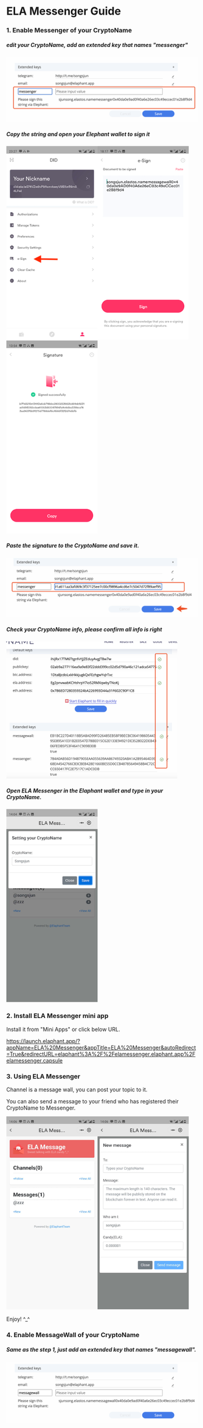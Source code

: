 # ELA Messenger Guide



### 1. Enable Messenger of your CryptoName



##### edit your CryptoName, add an extended key that names "messenger"

<img src="images/image-20200722134852944.png" />

##### Copy the string and open your Elephant wallet to sign it

<img src="images/image-20200722135214828.png" width="240"/><img src="images/image-20200722135248102.png" width="240"/><img src="images/image-20200722135455910.png" width="240"/>



##### Paste the signature to the CryptoName and save it.

<img src="images/image-20200722135615735.png" />

##### Check your CryptoName info, please confirm all info is right

<img src="images/image-20200722135826956.png" height="360" />



##### Open ELA Messenger in the Elaphant wallet and type in your CryptoName.

<img src="images/image-20200722141158983.png" width="240" />



### 2. Install ELA Messenger mini app

Install it from "Mini Apps" or click below URL.

https://launch.elaphant.app/?appName=ELA%20Messenger&appTitle=ELA%20Messenger&autoRedirect=True&redirectURL=elaphant%3A%2F%2Felamessenger.elaphant.app%2Felamessenger.capsule



### 3. Using ELA Messenger

Channel is a message wall, you can post your topic to it.

You can also send a message to your friend who has registered their CryptoName to Messenger.

<img src="images/image-20200722141502912.png" width="240" /><img src="images/image-20200722141525494.png" width="240" />



Enjoy! ^_^



### 4. Enable MessageWall of your CryptoName



##### Same as the step 1, just add an extended key that names "messagewall".

<img src="images/image-20200728014130935.png" />